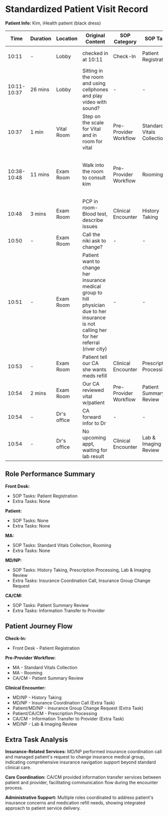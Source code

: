 # Standardized Patient Visit Record

**Patient Info:** Kim, iHealth patient (black dress)

| Time | Duration | Location | Original Content | SOP Category | SOP Task | Completed Checklist | Primary Role | Extra Task |
|------|----------|----------|------------------|--------------|----------|-------------------|--------------|------------|
| 10:11 | - | Lobby | checked in at 10:11 | Check-In | Patient Registration | ☐ Arrival time recorded | Front Desk | - |
| 10:11-10:37 | 26 mins | Lobby | Sitting in the room and using cellphones and play video with sound? | - | - | - | Patient | - |
| 10:37 | 1 min | Vital Room | Step on the scale for Vital and in room for vital | Pre-Provider Workflow | Standard Vitals Collection | ☐ Vitals collected | MA | - |
| 10:38-10:48 | 11 mins | Exam Room | Walk into the room to consult kim | Pre-Provider Workflow | Rooming | ☐ Patient called from lobby<br>☐ Escorted to correct room | MA | - |
| 10:48 | 3 mins | Exam Room | PCP in room- Blood test, describe issues | Clinical Encounter | History Taking | ☐ Chief complaint reviewed | MD/NP | - |
| 10:50 | - | Exam Room | Call the niki ask to change? | - | - | - | MD/NP | Insurance Coordination Call |
| 10:51 | - | Exam Room | Patient want to change her insurance medical group to hill physician due to her insurance is not calling her for her referral (river city) | - | - | - | Patient/MD/NP | Insurance Group Change Request |
| 10:53 | - | Exam Room | Patient tell our CA she wants meds refill | Clinical Encounter | Prescription Processing | - | Patient/CA/CM | - |
| 10:54 | 2 mins | Exam Room | Our CA reviewed vital w/patient | Pre-Provider Workflow | Patient Summary Review | ☐ UC vitals reviewed | CA/CM | - |
| 10:54 | - | Dr's office | CA forward infor to Dr | - | - | - | CA/CM | Information Transfer to Provider |
| 10:54 | - | Dr's office | No upcoming appt, waiting for lab result | Clinical Encounter | Lab & Imaging Review | - | MD/NP | Lab Result Status Review |

## Role Performance Summary

**Front Desk:**
- SOP Tasks: Patient Registration
- Extra Tasks: None

**Patient:**
- SOP Tasks: None
- Extra Tasks: None

**MA:**
- SOP Tasks: Standard Vitals Collection, Rooming
- Extra Tasks: None

**MD/NP:**
- SOP Tasks: History Taking, Prescription Processing, Lab & Imaging Review
- Extra Tasks: Insurance Coordination Call, Insurance Group Change Request

**CA/CM:**
- SOP Tasks: Patient Summary Review
- Extra Tasks: Information Transfer to Provider

## Patient Journey Flow

**Check-In:**
- Front Desk - Patient Registration

**Pre-Provider Workflow:**
- MA - Standard Vitals Collection
- MA - Rooming
- CA/CM - Patient Summary Review

**Clinical Encounter:**
- MD/NP - History Taking
- MD/NP - Insurance Coordination Call (Extra Task)
- Patient/MD/NP - Insurance Group Change Request (Extra Task)
- Patient/CA/CM - Prescription Processing
- CA/CM - Information Transfer to Provider (Extra Task)
- MD/NP - Lab & Imaging Review

## Extra Task Analysis

**Insurance-Related Services:** MD/NP performed insurance coordination call and managed patient's request to change insurance medical group, indicating comprehensive insurance navigation support beyond standard clinical care.

**Care Coordination:** CA/CM provided information transfer services between patient and provider, facilitating communication flow during the encounter process.

**Administrative Support:** Multiple roles coordinated to address patient's insurance concerns and medication refill needs, showing integrated approach to patient service delivery.